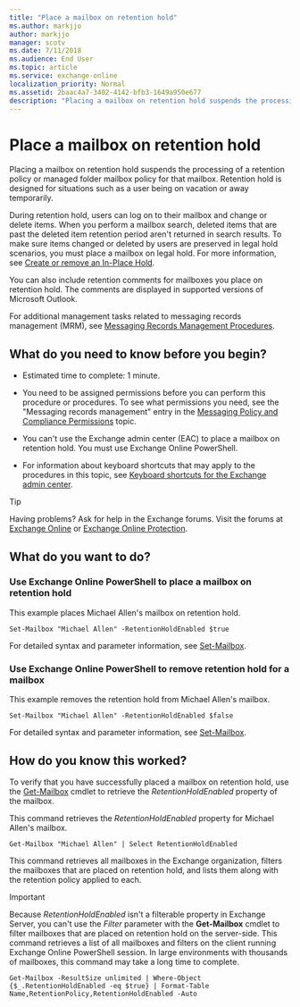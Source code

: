 ```yaml
---
title: "Place a mailbox on retention hold"
ms.author: markjjo
author: markjjo
manager: scotv
ms.date: 7/11/2018
ms.audience: End User
ms.topic: article
ms.service: exchange-online
localization_priority: Normal
ms.assetid: 2baac4a7-3402-4142-bfb3-1649a950e677
description: "Placing a mailbox on retention hold suspends the processing of a retention policy or managed folder mailbox policy for that mailbox. Retention hold is designed for situations such as a user being on vacation or away temporarily."
---
```


# Place a mailbox on retention hold

Placing a mailbox on retention hold suspends the processing of a retention policy or managed folder mailbox policy for that mailbox. Retention hold is designed for situations such as a user being on vacation or away temporarily. 
  
During retention hold, users can log on to their mailbox and change or delete items. When you perform a mailbox search, deleted items that are past the deleted item retention period aren't returned in search results. To make sure items changed or deleted by users are preserved in legal hold scenarios, you must place a mailbox on legal hold. For more information, see [Create or remove an In-Place Hold](../../security-and-compliance/create-or-remove-in-place-holds.md).
  
You can also include retention comments for mailboxes you place on retention hold. The comments are displayed in supported versions of Microsoft Outlook.
  
For additional management tasks related to messaging records management (MRM), see [Messaging Records Management Procedures](https://technet.microsoft.com/library/bc2ff408-4a2b-4202-9515-e3e922a6320d.aspx).
  
## What do you need to know before you begin?

- Estimated time to complete: 1 minute.
    
- You need to be assigned permissions before you can perform this procedure or procedures. To see what permissions you need, see the "Messaging records management" entry in the [Messaging Policy and Compliance Permissions](https://technet.microsoft.com/library/ec4d3b9f-b85a-4cb9-95f5-6fc149c3899b.aspx) topic. 
    
- You can't use the Exchange admin center (EAC) to place a mailbox on retention hold. You must use Exchange Online PowerShell.
    
- For information about keyboard shortcuts that may apply to the procedures in this topic, see [Keyboard shortcuts for the Exchange admin center](../../accessibility/keyboard-shortcuts-in-admin-center.md).
    
> [!TIP]
> Having problems? Ask for help in the Exchange forums. Visit the forums at [Exchange Online](https://go.microsoft.com/fwlink/p/?linkId=267542) or [Exchange Online Protection](https://go.microsoft.com/fwlink/p/?linkId=285351). 
  
## What do you want to do?

### Use Exchange Online PowerShell to place a mailbox on retention hold

This example places Michael Allen's mailbox on retention hold.
  
```
Set-Mailbox "Michael Allen" -RetentionHoldEnabled $true
```

For detailed syntax and parameter information, see [Set-Mailbox](https://technet.microsoft.com/library/a0d413b9-d949-4df6-ba96-ac0906dedae2.aspx).
  
### Use Exchange Online PowerShell to remove retention hold for a mailbox

This example removes the retention hold from Michael Allen's mailbox.
  
```
Set-Mailbox "Michael Allen" -RetentionHoldEnabled $false
```

For detailed syntax and parameter information, see [Set-Mailbox](https://technet.microsoft.com/library/a0d413b9-d949-4df6-ba96-ac0906dedae2.aspx).
  
## How do you know this worked?

To verify that you have successfully placed a mailbox on retention hold, use the [Get-Mailbox](https://technet.microsoft.com/library/8a5a6eb9-4a75-47f9-ae3b-a3ba251cf9a8.aspx) cmdlet to retrieve the  _RetentionHoldEnabled_ property of the mailbox. 
  
This command retrieves the  _RetentionHoldEnabled_ property for Michael Allen's mailbox. 
  
```
Get-Mailbox "Michael Allen" | Select RetentionHoldEnabled
```

This command retrieves all mailboxes in the Exchange organization, filters the mailboxes that are placed on retention hold, and lists them along with the retention policy applied to each.
  
> [!IMPORTANT]
> Because  _RetentionHoldEnabled_ isn't a filterable property in Exchange Server, you can't use the  _Filter_ parameter with the **Get-Mailbox** cmdlet to filter mailboxes that are placed on retention hold on the server-side. This command retrieves a list of all mailboxes and filters on the client running Exchange Online PowerShell session. In large environments with thousands of mailboxes, this command may take a long time to complete. 
  
```
Get-Mailbox -ResultSize unlimited | Where-Object {$_.RetentionHoldEnabled -eq $true} | Format-Table Name,RetentionPolicy,RetentionHoldEnabled -Auto
```



